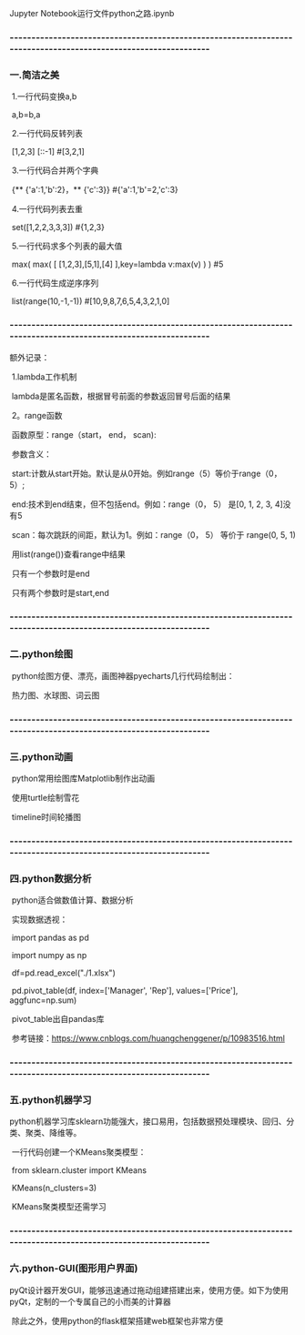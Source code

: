 Jupyter Notebook运行文件python之路.ipynb

### ---------------------------------------------------------------------------------------------------------------

### 一.简洁之美

​		1.一行代码变换a,b

​				a,b=b,a

​		2.一行代码反转列表

​				[1,2,3] [::-1]  #[3,2,1]

​		3.一行代码合并两个字典

​				{** {'a':1,'b':2}，** {'c':3}} #{'a':1,'b'=2,'c':3}

​		4.一行代码列表去重

​				set([1,2,2,3,3,3]) #{1,2,3}

​		5.一行代码求多个列表的最大值

​				max( max( [ [1,2,3],[5,1],[4] ],key=lambda v:max(v) ) )  #5

​		6.一行代码生成逆序序列

​				list(range(10,-1,-1)) #[10,9,8,7,6,5,4,3,2,1,0]

### ---------------------------------------------------------------------------------------------------------------

额外记录：

​		1.lambda工作机制

​				lambda是匿名函数，根据冒号前面的参数返回冒号后面的结果

​		2。range函数

​				函数原型：range（start， end， scan):

​				参数含义：

​						start:计数从start开始。默认是从0开始。例如range（5）等价于range（0， 5）;

​						end:技术到end结束，但不包括end。例如：range（0， 5） 是[0, 1, 2, 3, 4]没有5

​						 scan：每次跳跃的间距，默认为1。例如：range（0， 5） 等价于 range(0, 5, 1)

​				用list(range())查看range中结果

​				只有一个参数时是end

​				只有两个参数时是start,end

### ---------------------------------------------------------------------------------------------------------------

### 二.python绘图

​		python绘图方便、漂亮，画图神器pyecharts几行代码绘制出：

​				热力图、水球图、词云图

### ---------------------------------------------------------------------------------------------------------------

### 三.python动画

​		python常用绘图库Matplotlib制作出动画

​		使用turtle绘制雪花

​		timeline时间轮播图

### ---------------------------------------------------------------------------------------------------------------

### 四.python数据分析

​		python适合做数值计算、数据分析

​		实现数据透视：

​				import pandas as pd

​				import numpy as np

​				df=pd.read_excel("./1.xlsx")

​				pd.pivot_table(df, index=['Manager', 'Rep'], values=['Price'], aggfunc=np.sum)

​				pivot_table出自pandas库

​		参考链接：https://www.cnblogs.com/huangchenggener/p/10983516.html

### ---------------------------------------------------------------------------------------------------------------

### 五.python机器学习

​		python机器学习库sklearn功能强大，接口易用，包括数据预处理模块、回归、分类、聚类、降维等。

​		一行代码创建一个KMeans聚类模型：

​		from sklearn.cluster import KMeans

​		KMeans(n_clusters=3)



​		KMeans聚类模型还需学习

### ---------------------------------------------------------------------------------------------------------------

### 六.python-GUI(图形用户界面)

​		pyQt设计器开发GUI，能够迅速通过拖动组建搭建出来，使用方便。如下为使用pyQt，定制的一个专属自己的小而美的计算器

​		除此之外，使用python的flask框架搭建web框架也非常方便



​		

